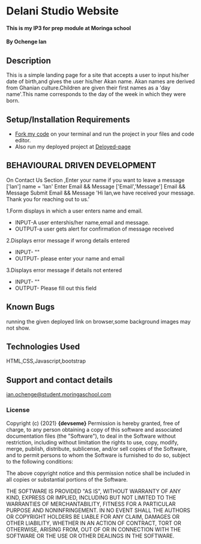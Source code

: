 # Delani Studio Website

#### This is my IP3 for prep module at Moringa school
#### By **Ochenge Ian**
## Description
This is a simple landing page for a site that accepts a user to input his/her date of birth,and gives the user his/her Akan name.
Akan names are derived from Ghanian culture.Children are given their first names as a 'day name'.This name corresponds to the day of the week in which they were born.
## Setup/Installation Requirements
* [Fork my code](https://github.com/devseme/Delani_Studio.git) on your terminal and run the project in your files and code editor.
* Also run my deployed project at [Deloyed-page](https://devseme.github.io/Delani_Studio/)
## BEHAVIOURAL DRIVEN DEVELOPMENT

On Contact Us Section ,Enter your name if you want to leave a message ['Ian'] name = 'Ian' Enter Email && Message ['Email','Message'] Email && Message Submit Email && Message 'Hi Ian,we have received your message. Thank you for reaching out to us.'

1.Form displays in which a user enters name and email.
 
 * INPUT-A user entershis/her name,email and message.
 * OUTPUT-a user gets alert for confirmation of message received
 
2.Displays error message if wrong details entered
   * INPUT- ""
   * OUTPUT- please enter your name and email
   
3.Displays error message if details  not  entered
  * INPUT- ""
  * OUTPUT- Please fill out this field
    
## Known Bugs
running the given deployed link on browser,some background images may not show.
## Technologies Used
HTML,CSS,Javascript,bootstrap
## Support and contact details
ian.ochenge@student.moringaschool.com
### License

Copyright (c) {2021} **{devseme}**
Permission is hereby granted, free of charge, to any person obtaining a copy
of this software and associated documentation files (the "Software"), to deal
in the Software without restriction, including without limitation the rights
to use, copy, modify, merge, publish, distribute, sublicense, and/or sell
copies of the Software, and to permit persons to whom the Software is
furnished to do so, subject to the following conditions:

The above copyright notice and this permission notice shall be included in all
copies or substantial portions of the Software.

THE SOFTWARE IS PROVIDED "AS IS", WITHOUT WARRANTY OF ANY KIND, EXPRESS OR
IMPLIED, INCLUDING BUT NOT LIMITED TO THE WARRANTIES OF MERCHANTABILITY,
FITNESS FOR A PARTICULAR PURPOSE AND NONINFRINGEMENT. IN NO EVENT SHALL THE
AUTHORS OR COPYRIGHT HOLDERS BE LIABLE FOR ANY CLAIM, DAMAGES OR OTHER
LIABILITY, WHETHER IN AN ACTION OF CONTRACT, TORT OR OTHERWISE, ARISING FROM,
OUT OF OR IN CONNECTION WITH THE SOFTWARE OR THE USE OR OTHER DEALINGS IN THE
SOFTWARE.
